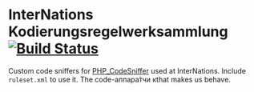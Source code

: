 # InterNations Kodierungsregelwerksammlung [![Build Status](https://travis-ci.org/InterNations/kodierungsregelwerksammlung.svg)](https://travis-ci.org/InterNations/kodierungsregelwerksammlung)

Custom code sniffers for [PHP_CodeSniffer](http://pear.php.net/package/PHP_CodeSniffer) used at InterNations. Include `ruleset.xml` to use it.
The code-аппара́тчи кthat makes us behave.
